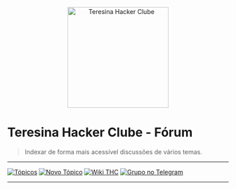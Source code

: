 <p align="center">
  <img src="https://avatars0.githubusercontent.com/u/10833631?v=3&s=200.jpg" alt="Teresina Hacker Clube" width="230" />
</p>

# Teresina Hacker Clube - Fórum

> Indexar de forma mais acessível discussões de vários temas.

_____

[![Tópicos](http://i.imgur.com/WzAZ2sN.png)](https://github.com/teresinahc/forum/issues?q=is%3Aissue+is%3Aopen+sort%3Aupdated-desc)
[![Novo Tópico](http://i.imgur.com/WcgZWuq.png)](https://github.com/teresinahc/forum/issues/new)
[![Wiki THC](http://i.imgur.com/zmLufih.png)](http://teresinahc.org/wiki/)
[![Grupo no Telegram](http://i.imgur.com/Yp5Krn5.png)](https://web.telegram.org/#/im?p=s1031289268_15016335823736057147/)

_____

